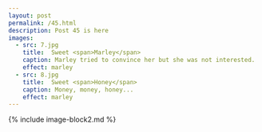 ```yaml
---
layout: post
permalink: /45.html
description: Post 45 is here 
images:
  - src: 7.jpg
    title:  Sweet <span>Marley</span>
    caption: Marley tried to convince her but she was not interested. 
    effect: marley
  - src: 8.jpg
    title:  Sweet <span>Honey</span>
    caption: Money, money, honey... 
    effect: marley 
---
```


{% include image-block2.md %}
